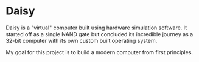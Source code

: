 # Daisy

Daisy is a "virtual" computer built using hardware simulation software. It started off as a single NAND
gate but concluded its incredible journey as a 32-bit computer with its own custom built operating system.

My goal for this project is to build a modern computer from first principles.